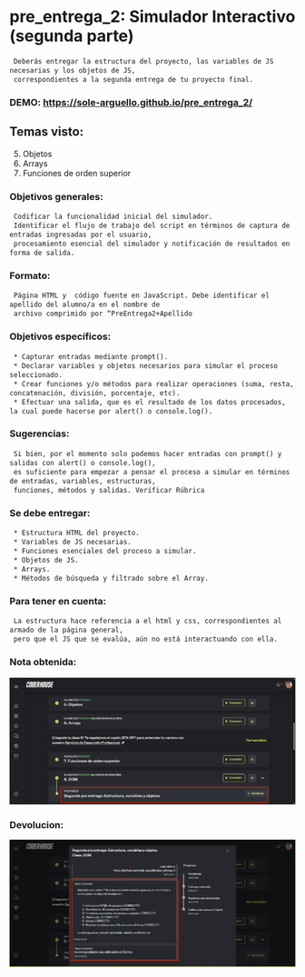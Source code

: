 # pre_entrega_2: Simulador Interactivo (segunda parte)
     Deberás entregar la estructura del proyecto, las variables de JS necesarias y los objetos de JS, 
     correspondientes a la segunda entrega de tu proyecto final.

### DEMO: https://sole-arguello.github.io/pre_entrega_2/ 

## Temas visto:
5. Objetos
6. Arrays
7. Funciones de orden superior

### Objetivos generales:

     Codificar la funcionalidad inicial del simulador. 
     Identificar el flujo de trabajo del script en términos de captura de entradas ingresadas por el usuario, 
     procesamiento esencial del simulador y notificación de resultados en forma de salida.
     
### Formato:

     Página HTML y  código fuente en JavaScript. Debe identificar el apellido del alumno/a en el nombre de 
     archivo comprimido por “PreEntrega2+Apellido
     
### Objetivos específicos:

     * Capturar entradas mediante prompt().
     * Declarar variables y objetos necesarios para simular el proceso seleccionado.
     * Crear funciones y/o métodos para realizar operaciones (suma, resta, concatenación, división, porcentaje, etc).
     * Efectuar una salida, que es el resultado de los datos procesados, la cual puede hacerse por alert() o console.log().


### Sugerencias:

     Si bien, por el momento solo podemos hacer entradas con prompt() y salidas con alert() o console.log(), 
     es suficiente para empezar a pensar el proceso a simular en términos de entradas, variables, estructuras, 
     funciones, métodos y salidas. Verificar Rúbrica


### Se debe entregar:

     * Estructura HTML del proyecto. 
     * Variables de JS necesarias. 
     * Funciones esenciales del proceso a simular.
     * Objetos de JS.
     * Arrays.
     * Métodos de búsqueda y filtrado sobre el Array.


### Para tener en cuenta:

     La estructura hace referencia a el html y css, correspondientes al armado de la página general, 
     pero que el JS que se evalúa, aún no está interactuando con ella.

### Nota obtenida:
![imagen](img/nota.png)

### Devolucion:
![imagen](img/devolucion.png)
